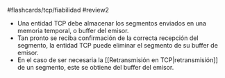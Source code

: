 #flashcards/tcp/fiabilidad 
#review2 

- Una entidad TCP debe almacenar los segmentos enviados en una memoria temporal, o buffer del emisor. 
- Tan pronto se reciba confirmación de la correcta recepción del segmento, la entidad TCP puede eliminar el segmento de su buffer de emisor.
- En el caso de ser necesaria la [[Retransmisión en TCP|retransmisión]] de un segmento, este se obtiene del buffer del emisor.
